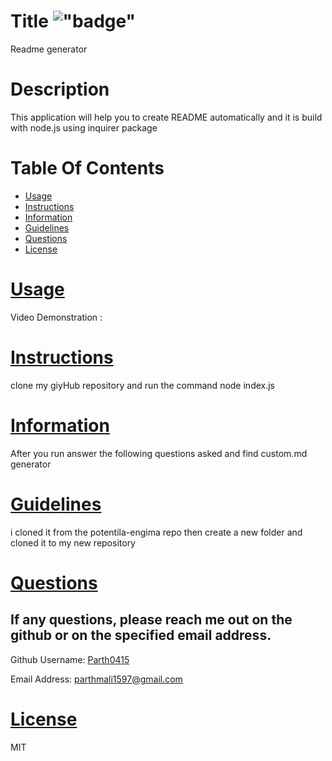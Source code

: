 
# Title !["badge"](https://img.shields.io/badge/license-MIT-green)
Readme generator

# Description
This application will help you to create README automatically and it is build with node.js using inquirer package


# Table Of Contents
* [Usage](#usage)
* [Instructions](#instructions)
* [Information](#information)
* [Guidelines](#guidelines)
* [Questions](#questions)
* [License](#license)
      
      
      
# [Usage](#usage)
Video Demonstration : 

# [Instructions](#instructions)
clone my giyHub repository and run the command node index.js 

# [Information](#information)
After you run answer the following questions asked and find custom.md generator

# [Guidelines](#guidelines)
i cloned it from the potentila-engima repo then create a new folder and cloned it to my new repository 

# [Questions](#questions)
## If any questions, please reach me out on the github or on the specified email address.
  Github Username:
  [Parth0415](https://www.github.com/Parth0415)

  Email Address:
  [parthmali1597@gmail.com](mailto:parthmali1597@gmail.com)

# [License](#license)
MIT      
      
      
      
      
      
      
      
      



